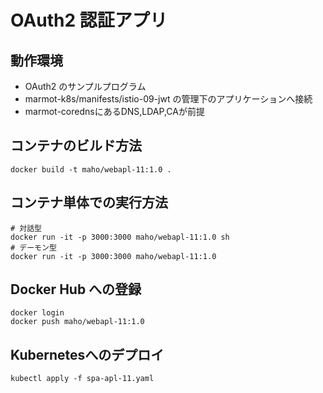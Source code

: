 # OAuth2 認証アプリ


## 動作環境

* OAuth2 のサンプルプログラム
* marmot-k8s/manifests/istio-09-jwt の管理下のアプリケーションへ接続
* marmot-corednsにあるDNS,LDAP,CAが前提


## コンテナのビルド方法


~~~
docker build -t maho/webapl-11:1.0 .
~~~



## コンテナ単体での実行方法


~~~
# 対話型
docker run -it -p 3000:3000 maho/webapl-11:1.0 sh
# デーモン型
docker run -it -p 3000:3000 maho/webapl-11:1.0
~~~


## Docker Hub への登録


~~~
docker login
docker push maho/webapl-11:1.0
~~~


## Kubernetesへのデプロイ

~~~
kubectl apply -f spa-apl-11.yaml
~~~




